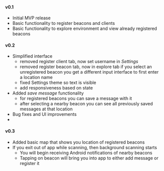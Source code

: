 #### v0.1

+ Initial MVP release
+ Basic functionality to register beacons and clients
+ Basic functionality to explore environment and view already registered beacons

#### v0.2
+ Simplified interface
    + removed register client tab, now set username in *Settings*
    + removed register beacon tab, now in explore tab if you select an unregistered beacon
    you get a different input interface to first enter a location name
    + fixed Settings theme so text is visible
    + add responsiveness based on state
+ Added *save message* functionality
    + for registered beacons you can save a message with it
    + after selecting a nearby beacon you can see all previously saved messages at that location
+ Bug fixes and UI improvements
+ 

#### v0.3
+ Added basic map that shows you location of registered beacons
+ If you exit out of app while scanning, then background scanning starts
    + You will begin receiving Android notifications of nearby beacons
    + Tapping on beacon will bring you into app to either add message or register it




